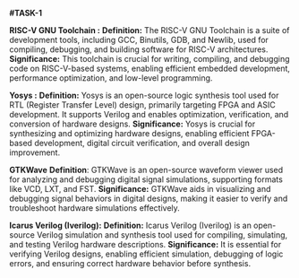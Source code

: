 **#TASK-1**

**RISC-V GNU Toolchain :**
**Definition:** The RISC-V GNU Toolchain is a suite of development tools, including GCC, Binutils, GDB, and Newlib, used for compiling, debugging, and building software for RISC-V architectures.
**Significance:** This toolchain is crucial for writing, compiling, and debugging code on RISC-V-based systems, enabling efficient embedded development, performance optimization, and low-level programming.


**Yosys :**
**Definition:** Yosys is an open-source logic synthesis tool used for RTL (Register Transfer Level) design, primarily targeting FPGA and ASIC development. It supports Verilog and enables optimization, verification, and conversion of hardware designs.
**Significance:** Yosys is crucial for synthesizing and optimizing hardware designs, enabling efficient FPGA-based development, digital circuit verification, and overall design improvement.


**GTKWave**
**Definition**: GTKWave is an open-source waveform viewer used for analyzing and debugging digital signal simulations, supporting formats like VCD, LXT, and FST.
**Significance:** GTKWave aids in visualizing and debugging signal behaviors in digital designs, making it easier to verify and troubleshoot hardware simulations effectively.


**Icarus Verilog (Iverilog):**
**Definition:** Icarus Verilog (Iverilog) is an open-source Verilog simulation and synthesis tool used for compiling, simulating, and testing Verilog hardware descriptions.
**Significance:** It is essential for verifying Verilog designs, enabling efficient simulation, debugging of logic errors, and ensuring correct hardware behavior before synthesis.





